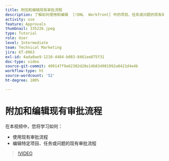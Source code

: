 ```yaml
---
title: 附加和编辑现有审批流程
description: 了解如何使用和编辑  [!DNL  Workfront] 中的项目、任务或问题的现有审批流程。
activity: use
feature: Approvals
thumbnail: 335226.jpeg
type: Tutorial
role: User
level: Intermediate
team: Technical Marketing
jira: KT-8963
exl-id: 4ada0ae9-1210-4484-b083-8461ee875f31
doc-type: video
source-git-commit: 409147f9a62302d28e14b834981992a0421d4e4b
workflow-type: ht
source-wordcount: '52'
ht-degree: 100%

---
```


# 附加和编辑现有审批流程

在本视频中，您将学习如何：

* 使用现有审批流程
* 编辑特定项目、任务或问题的现有审批流程

>[!VIDEO](https://video.tv.adobe.com/v/335226/?quality=12&learn=on)

<!---
learn more URLS
--->
